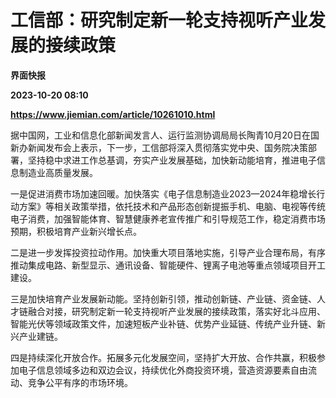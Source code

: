 # 工信部：研究制定新一轮支持视听产业发展的接续政策
**界面快报**

**2023-10-20 08:10**

**https://www.jiemian.com/article/10261010.html**

据中国网，工业和信息化部新闻发言人、运行监测协调局局长陶青10月20日在国新办新闻发布会上表示，下一步，工信部将深入贯彻落实党中央、国务院决策部署，坚持稳中求进工作总基调，夯实产业发展基础，加快新动能培育，推进电子信息制造业高质量发展。

一是促进消费市场加速回暖。加快落实《电子信息制造业2023—2024年稳增长行动方案》等相关政策举措，依托技术和产品形态创新提振手机、电脑、电视等传统电子消费，加强智能体育、智慧健康养老宣传推广和引导规范工作，稳定消费市场预期，积极培育产业新兴增长点。

二是进一步发挥投资拉动作用。加快重大项目落地实施，引导产业合理布局，有序推动集成电路、新型显示、通讯设备、智能硬件、锂离子电池等重点领域项目开工建设。

三是加快培育产业发展新动能。坚持创新引领，推动创新链、产业链、资金链、人才链融合对接，研究制定新一轮支持视听产业发展的接续政策，落实好北斗应用、智能光伏等领域政策文件，加速短板产业补链、优势产业延链、传统产业升链、新兴产业建链。

四是持续深化开放合作。拓展多元化发展空间，坚持扩大开放、合作共赢，积极参加电子信息领域多边和双边会议，持续优化外商投资环境，营造资源要素自由流动、竞争公平有序的市场环境。